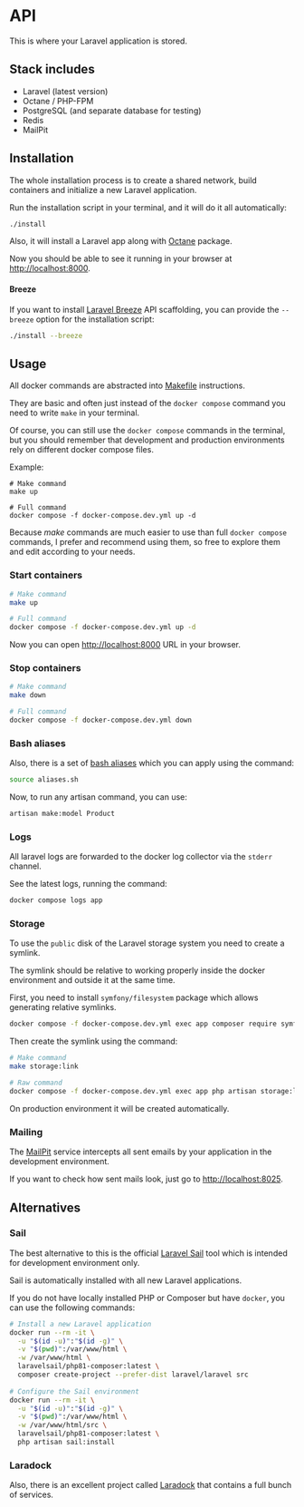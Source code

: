 # API

This is where your Laravel application is stored.

## Stack includes

* Laravel (latest version)
* Octane / PHP-FPM
* PostgreSQL (and separate database for testing)
* Redis
* MailPit

## Installation

The whole installation process is to create a shared network, build containers and initialize a new Laravel application.

Run the installation script in your terminal, and it will do it all automatically:

```bash
./install
```

Also, it will install a Laravel app along with [Octane](https://laravel.com/docs/octane) package.

Now you should be able to see it running in your browser at [http://localhost:8000](http://localhost:8000).

#### Breeze

If you want to install [Laravel Breeze](https://laravel.com/docs/starter-kits#breeze-and-next) API scaffolding, you can provide the `--breeze` option for the installation script:

```bash
./install --breeze
```

## Usage

All docker commands are abstracted into [Makefile](./Makefile) instructions.

They are basic and often just instead of the `docker compose` command you need to write `make` in your terminal.

Of course, you can still use the `docker compose` commands in the terminal, but you should remember that development and production environments rely on different docker compose files. 

Example:
```
# Make command
make up

# Full command
docker compose -f docker-compose.dev.yml up -d
```

Because *make* commands are much easier to use than full `docker compose` commands, I prefer and recommend using them, so free to explore them and edit according to your needs.

### Start containers

```bash
# Make command
make up

# Full command
docker compose -f docker-compose.dev.yml up -d
```

Now you can open [http://localhost:8000](http://localhost:8000) URL in your browser.

### Stop containers

```bash
# Make command
make down

# Full command
docker compose -f docker-compose.dev.yml down
```

### Bash aliases

Also, there is a set of [bash aliases](./aliases.sh) which you can apply using the command:

```bash
source aliases.sh
```

Now, to run any artisan command, you can use:

```bash
artisan make:model Product
```

### Logs

All laravel logs are forwarded to the docker log collector via the `stderr` channel.

See the latest logs, running the command:

```bash
docker compose logs app
```

### Storage

To use the `public` disk of the Laravel storage system you need to create a symlink.

The symlink should be relative to working properly inside the docker environment and outside it at the same time.

First, you need to install `symfony/filesystem` package which allows generating relative symlinks.

```bash
docker compose -f docker-compose.dev.yml exec app composer require symfony/filesystem --dev
```

Then create the symlink using the command:

```bash
# Make command
make storage:link

# Raw command
docker compose -f docker-compose.dev.yml exec app php artisan storage:link --relative
```

On production environment it will be created automatically.

### Mailing

The [MailPit](https://github.com/axllent/mailpit) service intercepts all sent emails by your application in the development environment.

If you want to check how sent mails look, just go to [http://localhost:8025](http://localhost:8025).

## Alternatives

### Sail

The best alternative to this is the official [Laravel Sail](https://laravel.com/docs/10.x/sail) tool
which is intended for development environment only.

Sail is automatically installed with all new Laravel applications. 

If you do not have locally installed PHP or Composer but have `docker`, you can use the following commands: 

```bash
# Install a new Laravel application
docker run --rm -it \
  -u "$(id -u)":"$(id -g)" \
  -v "$(pwd)":/var/www/html \
  -w /var/www/html \
  laravelsail/php81-composer:latest \
  composer create-project --prefer-dist laravel/laravel src
  
# Configure the Sail environment 
docker run --rm -it \
  -u "$(id -u)":"$(id -g)" \
  -v "$(pwd)":/var/www/html \
  -w /var/www/html/src \
  laravelsail/php81-composer:latest \
  php artisan sail:install
```

### Laradock

Also, there is an excellent project called [Laradock](https://laradock.io/) that contains a full bunch of services.

